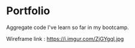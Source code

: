 # Portfolio
Aggregate code I've learn so far in my bootcamp.

Wireframe link : https://i.imgur.com/ZjGYgql.jpg
